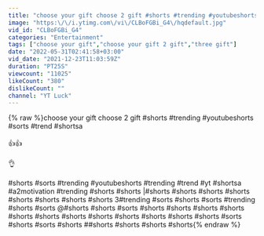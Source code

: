 ```yaml
---
title: "choose your gift choose 2 gift #shorts #trending #youtubeshorts #sorts #trend #shortsa"
image: "https:\/\/i.ytimg.com\/vi\/CLBoFGBi_G4\/hqdefault.jpg"
vid_id: "CLBoFGBi_G4"
categories: "Entertainment"
tags: ["choose your gift","choose your gift 2 gift","three gift"]
date: "2022-05-31T02:41:58+03:00"
vid_date: "2021-12-23T11:03:59Z"
duration: "PT25S"
viewcount: "11025"
likeCount: "380"
dislikeCount: ""
channel: "YT Luck"
---
```

{% raw %}choose your gift choose 2 gift #shorts #trending #youtubeshorts #sorts #trend #shortsa<br /><br />👍👍<br /><br />👌<br /><br />#shorts #sorts #trending #youtubeshorts #trending #trend #yt #shortsa #a2motivation #trending #shorts #shorts |#shorts #shorts #shorts #shorts #shorts #shorts #shorts #shorts 3#trending #sorts #shorts #sorts #trending #shorts #sorts @#shorts #shorts #sorts #shorts #shorts #shorts #shorts #shorts #shorts #shorts #shorts #shorts #shorts #shorts #shorts #sorts #shorts #sorts #shorts ##shorts #shorts #shorts #shorts{% endraw %}
